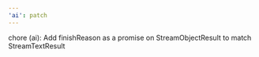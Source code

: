 ```yaml
---
'ai': patch
---
```


chore (ai): Add finishReason as a promise on StreamObjectResult to match StreamTextResult
